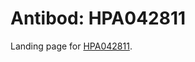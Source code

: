 # Antibod: HPA042811


    


Landing page for [HPA042811](http://www.proteinatlas.org/search/HPA042811).
